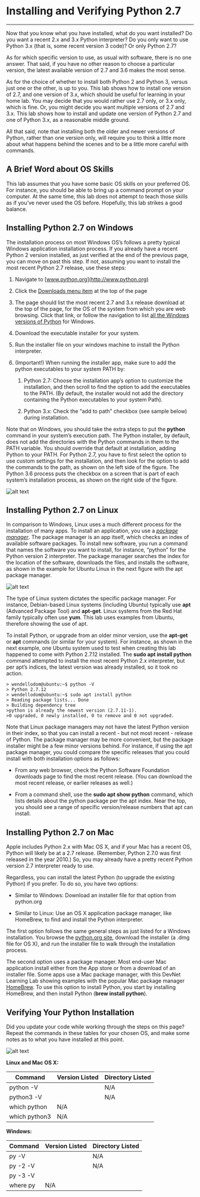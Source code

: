 # Installing and Verifying Python 2.7
----------------------------------------

Now that you know what you have installed, what do you want installed? Do you want a recent 2.x and 3.x Python interpreter? Do you only want to use Python 3.x (that is, some recent version 3 code)? Or only Python 2.7?

As for which specific version to use, as usual with software, there is no one answer. That said, if you have no other reason to choose a particular version, the latest available version of 2.7 and 3.6 makes the most sense.

As for the choice of whether to install both Python 2 and Python 3, versus just one or the other, is up to you. This lab shows how to install one version of 2.7, and one version of 3.x, which should be useful for learning in your home lab. You may decide that you would rather use 2.7 only, or 3.x only, which is fine. Or, you might decide you want multiple versions of 2.7 and 3.x. This lab shows how to install and update one version of Python 2.7 and one of Python 3.x, as a reasonable middle ground.

All that said, note that installing both the older and newer versions of Python, rather than one version only, will require you to think a little more about what happens behind the scenes and to be a little more careful with commands.

## A Brief Word about OS Skills

This lab assumes that you have some basic OS skills on your preferred OS. For instance, you should be able to bring up a command prompt on your computer. At the same time, this lab does not attempt to teach those skills as if you’ve never used the OS before. Hopefully, this lab strikes a good balance.

## Installing Python 2.7 on Windows

The installation process on most Windows OS’s follows a pretty typical Windows application installation process. If you already have a recent Python 2 version installed, as just verified at the end of the previous page, you can move on past this step. If not, assuming you want to install the most recent Python 2.7 release, use these steps:

1.  Navigate to [www.python.org](http://www.python.org)

2.  Click the [Downloads menu item](https://www.python.org/downloads/) at the top of the page

3.  The page should list the most recent 2.7 and 3.x release download at the top of the page, for the OS of the system from which you are web browsing. Click that link, or follow the navigation to list [all the Windows versions of Python](https://www.python.org/downloads/windows/) for Windows.

4.  Download the executable installer for your system.

5.  Run the installer file on your windows machine to install the Python interpreter.  

6. (Important!) When running the installer app, make sure to add the python executables to your system PATH by:

      1.  Python 2.7: Choose the installation app’s option to customize the installation, and then scroll to find the option to add the executables to the PATH. (By default, the installer would not add the directory containing the Python executables to your system Path).

      2.  Python 3.x: Check the “add to path” checkbox (see sample below) during installation.

Note that on Windows, you should take the extra steps to put the **python** command in your system’s execution path. The Python installer, by default, does not add the directories with the Python commands in them to the PATH variable. You should override that default at installation, adding Python to your PATH. For Python 2.7, you have to first select the option to use custom settings for the installation, and then look for the option to add the commands to the path, as shown on the left side of the figure. The Python 3.6 process puts the checkbox on a screen that is part of each system’s installation process, as shown on the right side of the figure.

![alt text](/posts/files/02-python-01-home-lab-python/assets/images/desktop-1-10.png)

## Installing Python 2.7 on Linux

In comparison to Windows, Linux uses a much different process for the installation of many apps. To install an application, you use a [*package manager*](https://www.howtogeek.com/117579/htg-explains-how-software-installation-package-managers-work-on-linux/). The package manager is an app itself, which checks an index of available software packages. To install new software, you run a command that names the software you want to install, for instance, “python” for the Python version 2 interpreter. The package manager searches the index for the location of the software, downloads the files, and installs the software, as shown in the example for Ubuntu Linux in the next figure with the apt package manager.

![alt text](/posts/files/a2-python-01-home-lab-python/assets/images/desktop-1-10.png)

The type of Linux system dictates the specific package manager. For instance, Debian-based Linux systems (including Ubuntu) typically use **apt** (Advanced Package Tool) and **apt-get**. Linux systems from the Red Hat family typically often use **yum**. This lab uses examples from Ubuntu, therefore showing the use of apt.

To install Python, or upgrade from an older minor version, use the **apt-get** or **apt** commands (or similar for your system). For instance, as shown in the next example, one Ubuntu system used to test when creating this lab happened to come with Python 2.7.12 installed. The **sudo apt install python** command attempted to install the most recent Python 2.x interpreter, but per apt’s indices, the latest version was already installed, so it took no action.

```
> wendellodom@ubuntu:~$ python -V
> Python 2.7.12
> wendellodom@ubuntu:~$ sudo apt install python
> Reading package lists... Done
> Building dependency tree
>python is already the newest version (2.7.11-1).
>0 upgraded, 0 newly installed, 0 to remove and 0 not upgraded.
```

Note that Linux package managers may not have the latest Python version in their index, so that you can install a recent - but not most recent - release of Python. The package manager may be more convenient, but the package installer might be a few minor versions behind. For instance, if using the apt package manager, you could compare the specific releases that you could install with both installation options as follows:

-   From any web browser, check the Python Software Foundation downloads page to find the most recent release. (You can download the most recent release, or earlier releases as well.)

-   From a command shell, use the **sudo apt show python** command, which lists details about the python package per the apt index. Near the top, you should see a range of specific version/release numbers that apt can install.

## Installing Python 2.7 on Mac

Apple includes Python 2.x with Mac OS X, and if your Mac has a recent OS, Python will likely be at a 2.7 release. (Remember, Python 2.7.0 was first released in the year 2010.) So, you may already have a pretty recent Python version 2.7 interpreter ready to use.

Regardless, you can install the latest Python (to upgrade the existing Python) if you prefer. To do so, you have two options:

-   Similar to Windows: Download an installer file for that option from python.org

-   Similar to Linux: Use an OS X application package manager, like HomeBrew, to find and install the Python interpreter.

The first option follows the same general steps as just listed for a Windows installation. You browse the [python.org site](https://www.python.org/downloads/mac-osx/), download the installer (a .dmg file for OS X), and run the installer file to walk through the installation process.

The second option uses a package manager. Most end-user Mac application install either from the App store or from a download of an installer file. Some apps use a Mac package manager, with this DevNet Learning Lab showing examples with the popular Mac package manager [HomeBrew](https://brew.sh/). To use this option to install Python, you start by installing HomeBrew, and then install Python (**brew install python**).

## Verifying Your Python Installation

Did you update your code while working through the steps on this page? Repeat the commands in these tables for your chosen OS, and make some notes as to what you have installed at this point.

![alt text](/posts/files/02-python-01-home-lab-python/assets/images/desktop-1-table-1.png)

**Linux and Mac OS X:**

| Command       | Version Listed | Directory Listed |
|---------------|----------------|------------------|
| python -V     |                | N/A              |
| python3 -V    |                | N/A              |
| which python  | N/A            |                  |
| which python3 | N/A            |                  |

**Windows:**

| Command  | Version Listed | Directory Listed |
|----------|----------------|------------------|
| py -V    |                | N/A              |
| py -2 -V |                | N/A              |
| py -3 -V |                |                  |
| where py | N/A            |                  |
